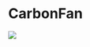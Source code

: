 # CarbonFan
![](https://www.pricerunner.se/product/1200x630/3000420630/Clas-Ohlson-Table-Fan-23cm.jpg)